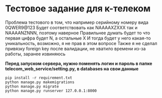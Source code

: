 # Тестовое задание для к-телеком

Проблема тестового в том, что например серийному номеру вида 0QWER9@123
Будет соответствовать как NAAAAXZXXX так и NAAAANZNNN, поэтому наверное 
Правильнее думать будет то что первая цифра будет N, а остальные X
И тогда будет у него какая-то уникальность, возможно, я не прав в этом вопросе
Также я не сделал привязку foreign key после валидации, не хватило времени из-за работы, заранее извиняюсь

**Перед запуском сервера, нужно поменять логин и пароль в папке telecom_web_service/setting.py, в databases на свои данные**
```
pip install -r requirement.txt
python manage.py makemigrations
python manage.py migrate
python manage.py runserver 127.0.0.1:8000
```